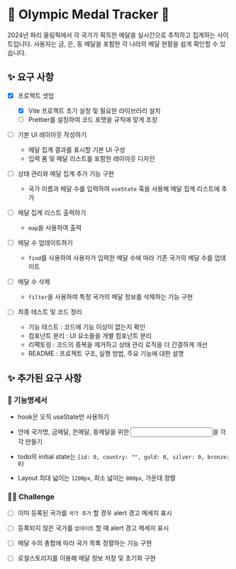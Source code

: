 # 🏅 Olympic Medal Tracker 🏅

2024년 파리 올림픽에서 각 국가가 획득한 메달을 실시간으로 추적하고 집계하는 사이트입니다. 사용자는 금, 은, 동 메달을 포함한 각 나라의 메달 현황을 쉽게 확인할 수 있습니다.

## ✨ 요구 사항

- [x] 프로젝트 셋업

  - [x] Vite 프로젝트 초기 설정 및 필요한 라이브러리 설치
  - [ ] Prettier를 설정하여 코드 포맷을 규칙에 맞게 조정

- [ ] 기본 UI 레이아웃 작성하기

  - 메달 집계 결과를 표시할 기본 UI 구성
  - 입력 폼 및 메달 리스트를 포함한 레이아웃 디자인

- [ ] 상태 관리와 메달 집계 추가 기능 구현

  - 국가 이름과 메달 수를 입력하여 `useState` 훅을 사용해 메달 집계 리스트에 추가

- [ ] 메달 집계 리스트 출력하기

  - `map`을 사용하여 출력

- [ ] 메달 수 업데이트하기

  - `find`를 사용하여 사용자가 입력한 메달 수에 따라 기존 국가의 메달 수를 업데이트

- [ ] 메달 수 삭제

  - `filter`을 사용하여 특정 국가의 메달 정보를 삭제하는 기능 구현

- [ ] 최종 테스트 및 코드 정리
  - 기능 테스트 : 코드에 기능 이상이 없는지 확인
  - 컴포넌트 분리 : UI 요소들을 개별 컴포넌트 분리
  - 리팩토링 : 코드의 중복을 제거하고 상태 관리 로직을 더 간결하게 개선
  - README : 프로젝트 구조, 실행 방법, 주요 기능에 대한 설명

## ✨ 추가된 요구 사항

### 🎯 기능명세서

- hook은 오직 useState만 사용하기

- <form> 안에 국가명, 금메달, 은메달, 동메달을 위한 <input>을 각각 만들기

- todo의 initial state는 `{id: 0, country: "", gold: 0, silver: 0, bronze: 0}`

- Layout 최대 넓이는 `1200px`, 최소 넓이는 `800px`, 가운데 정렬

### 💪🏻 Challenge

- [ ] 이미 등록된 국가를 `국가 추가` 할 경우 alert 경고 메세지 표시

- [ ] 등록되지 않은 국가를 `업데이트` 할 때 alert 경고 메세지 표시

- [ ] 메달 수의 총합에 따라 국가 목록 정렬하는 기능 구현

- [ ] 로컬스토리지를 이용해 메달 정보 저장 및 초기화 구현

